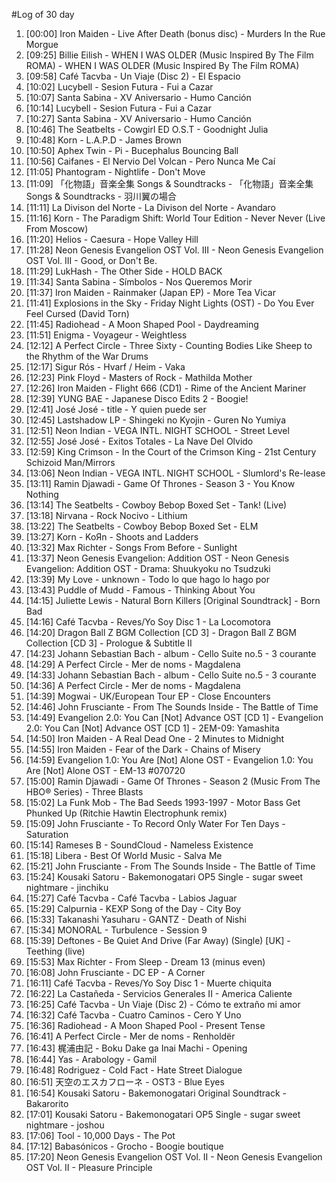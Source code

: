#Log of 30 day

1. [00:00] Iron Maiden - Live After Death (bonus disc) - Murders In the Rue Morgue
1. [09:25] Billie Eilish - WHEN I WAS OLDER (Music Inspired By The Film ROMA) - WHEN I WAS OLDER (Music Inspired By The Film ROMA)
1. [09:58] Café Tacvba - Un Viaje (Disc 2) - El Espacio
1. [10:02] Lucybell - Sesion Futura - Fui a Cazar
1. [10:07] Santa Sabina - XV Aniversario - Humo Canción
1. [10:14] Lucybell - Sesion Futura - Fui a Cazar
1. [10:27] Santa Sabina - XV Aniversario - Humo Canción
1. [10:46] The Seatbelts - Cowgirl ED O.S.T - Goodnight Julia
1. [10:48] Korn - L.A.P.D - James Brown
1. [10:50] Aphex Twin - Pi - Bucephalus Bouncing Ball
1. [10:56] Caifanes - El Nervio Del Volcan - Pero Nunca Me Caí
1. [11:05] Phantogram - Nightlife - Don't Move
1. [11:09] 「化物語」音楽全集 Songs & Soundtracks - 「化物語」音楽全集 Songs & Soundtracks - 羽川翼の場合
1. [11:11] La Divison del Norte - La Divison del Norte - Avandaro
1. [11:16] Korn - The Paradigm Shift: World Tour Edition - Never Never (Live From Moscow)
1. [11:20] Helios - Caesura - Hope Valley Hill
1. [11:28] Neon Genesis Evangelion OST Vol. III - Neon Genesis Evangelion OST Vol. III - Good, or Don't Be.
1. [11:29] LukHash - The Other Side - HOLD BACK
1. [11:34] Santa Sabina - Símbolos - Nos Queremos Morir
1. [11:37] Iron Maiden - Rainmaker (Japan EP) - More Tea Vicar
1. [11:41] Explosions in the Sky - Friday Night Lights (OST) - Do You Ever Feel Cursed  (David Torn)
1. [11:45] Radiohead - A Moon Shaped Pool - Daydreaming
1. [11:51] Enigma - Voyageur - Weightless
1. [12:12] A Perfect Circle - Three Sixty - Counting Bodies Like Sheep to the Rhythm of the War Drums
1. [12:17] Sigur Rós - Hvarf / Heim - Vaka
1. [12:23] Pink Floyd - Masters of Rock - Mathilda Mother
1. [12:26] Iron Maiden - Flight 666 (CD1) - Rime of the Ancient Mariner
1. [12:39] YUNG BAE - Japanese Disco Edits 2 - Boogie!
1. [12:41] José José - title - Y quien puede ser
1. [12:45] Lastshadow LP - Shingeki no Kyojin - Guren No Yumiya
1. [12:51] Neon Indian - VEGA INTL. NIGHT SCHOOL - Street Level
1. [12:55] José José - Exitos Totales - La Nave Del Olvido
1. [12:59] King Crimson - In the Court of the Crimson King - 21st Century Schizoid Man/Mirrors
1. [13:06] Neon Indian - VEGA INTL. NIGHT SCHOOL - Slumlord's Re-lease
1. [13:11] Ramin Djawadi - Game Of Thrones - Season 3 - You Know Nothing
1. [13:14] The Seatbelts - Cowboy Bebop Boxed Set - Tank! (Live)
1. [13:18] Nirvana - Rock Nocivo - Lithium
1. [13:22] The Seatbelts - Cowboy Bebop Boxed Set - ELM
1. [13:27] Korn - KoЯn - Shoots and Ladders
1. [13:32] Max Richter - Songs From Before - Sunlight
1. [13:37] Neon Genesis Evangelion: Addition OST - Neon Genesis Evangelion: Addition OST - Drama: Shuukyoku no Tsudzuki
1. [13:39] My Love - unknown - Todo lo que hago lo hago por
1. [13:43] Puddle of Mudd - Famous - Thinking About You
1. [14:15] Juliette Lewis - Natural Born Killers [Original Soundtrack] - Born Bad
1. [14:16] Café Tacvba - Reves/Yo Soy Disc 1 - La Locomotora
1. [14:20] Dragon Ball Z BGM Collection [CD 3] - Dragon Ball Z BGM Collection [CD 3] - Prologue & Subtitle II
1. [14:23] Johann Sebastian Bach - album - Cello Suite no.5 - 3 courante
1. [14:29] A Perfect Circle - Mer de noms - Magdalena
1. [14:33] Johann Sebastian Bach - album - Cello Suite no.5 - 3 courante
1. [14:36] A Perfect Circle - Mer de noms - Magdalena
1. [14:39] Mogwai - UK/European Tour EP - Close Encounters
1. [14:46] John Frusciante - From The Sounds Inside - The Battle of Time
1. [14:49] Evangelion 2.0: You Can [Not] Advance OST [CD 1] - Evangelion 2.0: You Can [Not] Advance OST [CD 1] - 2EM-09: Yamashita
1. [14:50] Iron Maiden - A Real Dead One - 2 Minutes to Midnight
1. [14:55] Iron Maiden - Fear of the Dark - Chains of Misery
1. [14:59] Evangelion 1.0: You Are [Not] Alone OST - Evangelion 1.0: You Are [Not] Alone OST - EM-13 #070720
1. [15:00] Ramin Djawadi - Game Of Thrones - Season 2 (Music From The HBO® Series) - Three Blasts
1. [15:02] La Funk Mob - The Bad Seeds 1993-1997 - Motor Bass Get Phunked Up (Ritchie Hawtin Electrophunk remix)
1. [15:09] John Frusciante - To Record Only Water For Ten Days - Saturation
1. [15:14] Rameses B - SoundCloud - Nameless Existence
1. [15:18] Libera - Best Of World Music - Salva Me
1. [15:21] John Frusciante - From The Sounds Inside - The Battle of Time
1. [15:24] Kousaki Satoru - Bakemonogatari OP5 Single - sugar sweet nightmare - jinchiku
1. [15:27] Café Tacvba - Café Tacvba - Labios Jaguar
1. [15:29] Calpurnia - KEXP Song of the Day - City Boy
1. [15:33] Takanashi Yasuharu - GANTZ - Death of Nishi
1. [15:34] MONORAL - Turbulence - Session 9
1. [15:39] Deftones - Be Quiet And Drive (Far Away) (Single) [UK] - Teething (live)
1. [15:53] Max Richter - From Sleep - Dream 13 (minus even)
1. [16:08] John Frusciante - DC EP - A Corner
1. [16:11] Café Tacvba - Reves/Yo Soy Disc 1 - Muerte chiquita
1. [16:22] La Castañeda - Servicios Generales II - America Caliente
1. [16:25] Café Tacvba - Un Viaje (Disc 2) - Cómo te extraño mi amor
1. [16:32] Café Tacvba - Cuatro Caminos - Cero Y Uno
1. [16:36] Radiohead - A Moon Shaped Pool - Present Tense
1. [16:41] A Perfect Circle - Mer de noms - Renholdër
1. [16:43] 梶浦由記 - Boku Dake ga Inai Machi - Opening
1. [16:44] Yas - Arabology - Gamil
1. [16:48] Rodriguez - Cold Fact - Hate Street Dialogue
1. [16:51] 天空のエスカフローネ - OST3 - Blue Eyes
1. [16:54] Kousaki Satoru - Bakemonogatari Original Soundtrack - Bakarorito
1. [17:01] Kousaki Satoru - Bakemonogatari OP5 Single - sugar sweet nightmare - joshou
1. [17:06] Tool - 10,000 Days - The Pot
1. [17:12] Babasónicos - Grocho - Boogie boutique
1. [17:20] Neon Genesis Evangelion OST Vol. II - Neon Genesis Evangelion OST Vol. II - Pleasure Principle
